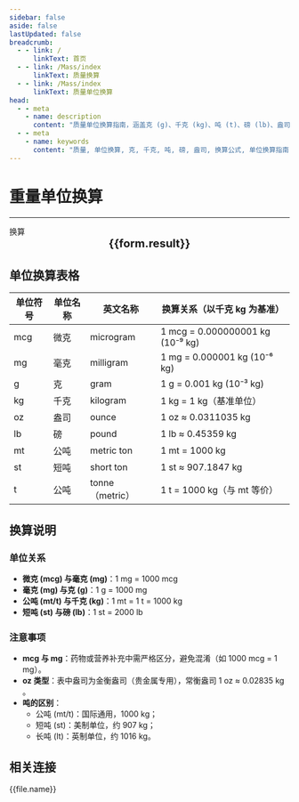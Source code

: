 ```yaml
---
sidebar: false
aside: false
lastUpdated: false
breadcrumb:
  - - link: /
      linkText: 首页
  - - link: /Mass/index
      linkText: 质量换算
  - - link: /Mass/index
      linkText: 质量单位换算
head:
  - - meta
    - name: description
      content: "质量单位换算指南，涵盖克 (g)、千克 (kg)、吨 (t)、磅 (lb)、盎司 (oz) 的详细换算公式与说明。"
  - - meta
    - name: keywords
      content: "质量, 单位换算, 克, 千克, 吨, 磅, 盎司, 换算公式, 单位换算指南"
---
```

# 重量单位换算
---
<script setup>
import { onMounted, reactive, inject ,ref  } from 'vue'
import { NButton,NForm ,NFormItem,NInput,NInputNumber,NSelect,NCard,useMessage,NGrid ,NGi  } from 'naive-ui'
import { defineClientComponent } from 'vitepress'
import { Mass } from '../files';

const convert = inject('convert')
const options =  [
  { "label": "微克", "value": "mcg" },
  { "label": "毫克", "value": "mg" },
  { "label": "克", "value": "g" },
  { "label": "千克", "value": "kg" },
  { "label": "盎司", "value": "oz" },
  { "label": "磅", "value": "lb" },
  { "label": "公吨", "value": "mt" },
  { "label": "短吨", "value": "st" },
  { "label": "公吨", "value": "t" }
];
const formRef = ref(null);
const rules = {
  number:{
    required: true,
    type: 'number',
    trigger: "blur",
    message: '请输入数字'
  },
  to:{
    required: true,
    trigger: "select",
    message: '请选择转换单位'
  },
  from:{
    required: true,
    trigger: "select",
    message: '请选择原始单位'
  }
}
const form = reactive({
  number:null,
  to:'',
  from:'',
  result:'',
  title:'面积单位换算',
})
const convertHandler = (e) => {
   e.preventDefault();
  formRef.value?.validate((errors)=>{
    if (!errors) {
      form.result = `${form.number}${form.from} = ${convert(form.number).from(form.from).to(form.to)}${form.to}`
    }
  })
}
</script>

<n-form size="large" :model="form" ref='formRef' :rules="rules">
  <n-form-item label="数值"  path="number">
    <n-input-number size="large" style="width:100%" :min="0" v-model:value="form.number"   placeholder="请输入要换算的数值" />
  </n-form-item>
  <n-form-item label="从" path="from">
    <n-select  size="large" :options="options" v-model:value="form.from" placeholder="请选择原始单位" />
  </n-form-item>
  <n-form-item label="到" path="to">
    <n-select  size="large" :options="options" v-model:value="form.to" placeholder="请选择换算单位" />
  </n-form-item>
  <n-form-item>
    <n-button type="info" style="width:100%" @click="convertHandler">换算</n-button>
  </n-form-item>
</n-form>
<n-card  embedded :bordered="false" hoverable>
  <div  style="text-align:center;font-size:20px;">
    <strong>{{form.result}}</strong>
  </div>
</n-card>

## 单位换算表格

| 单位符号 | 单位名称 | 英文名称          | 换算关系（以千克 kg 为基准）                 |
| ---- | ---- | ------------- | -------------------------------- |
| mcg  | 微克   | microgram     | 1 mcg = 0.000000001 kg (10⁻⁹ kg) |
| mg   | 毫克   | milligram     | 1 mg = 0.000001 kg (10⁻⁶ kg)     |
| g    | 克    | gram          | 1 g = 0.001 kg (10⁻³ kg)         |
| kg   | 千克   | kilogram      | 1 kg = 1 kg（基准单位）                |
| oz   | 盎司   | ounce         | 1 oz ≈ 0.0311035 kg              |
| lb   | 磅    | pound         | 1 lb ≈ 0.45359 kg                |
| mt   | 公吨   | metric ton    | 1 mt = 1000 kg                   |
| st   | 短吨   | short ton     | 1 st ≈ 907.1847 kg               |
| t    | 公吨   | tonne（metric） | 1 t = 1000 kg（与 mt 等价）           |


## 换算说明

### 单位关系

- **微克 (mcg) 与毫克 (mg)**：1 mg = 1000 mcg 
- **毫克 (mg) 与克 (g)**：1 g = 1000 mg 
- **公吨 (mt/t) 与千克 (kg)**：1 mt = 1 t = 1000 kg 
- **短吨 (st) 与磅 (lb)**：1 st = 2000 lb 

### 注意事项

- **mcg 与 mg**：药物或营养补充中需严格区分，避免混淆（如 1000 mcg = 1 mg）。
- **oz 类型**：表中盎司为金衡盎司（贵金属专用），常衡盎司 1 oz ≈ 0.02835 kg 。
- **吨的区别**：
  - 公吨 (mt/t)：国际通用，1000 kg；
  - 短吨 (st)：美制单位，约 907 kg；
  - 长吨 (lt)：英制单位，约 1016 kg。

## 相关连接
<n-grid x-gap="12" :cols="2">
  <n-gi v-for="(file, index) in Mass" :key="index">
    <n-button
      text
      tag="a"
      :href="file.path"
      type="info"
    >
      {{file.name}}
    </n-button>
  </n-gi>
</n-grid>
